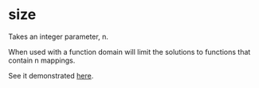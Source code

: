 # size 

Takes an integer parameter, n. 

When used with a function domain will limit the solutions to functions that contain n mappings.

See it demonstrated [here](https://github.com/conjure-cp/conjure/blob/main/docs/notebooks/functionDemonstration.ipynb).
